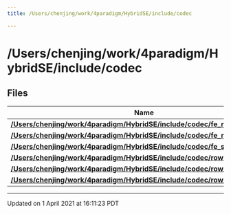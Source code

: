 ```yaml
---
title: /Users/chenjing/work/4paradigm/HybridSE/include/codec

---
```

# /Users/chenjing/work/4paradigm/HybridSE/include/codec

## Files

| Name           |
| -------------- |
| **[/Users/chenjing/work/4paradigm/HybridSE/include/codec/fe_row_codec.h](/hybridse/usage/api/c++/Files/fe__row__codec_8h.md#file-fe_row_codec.h)**  |
| **[/Users/chenjing/work/4paradigm/HybridSE/include/codec/fe_row_selector.h](/hybridse/usage/api/c++/Files/fe__row__selector_8h.md#file-fe_row_selector.h)**  |
| **[/Users/chenjing/work/4paradigm/HybridSE/include/codec/fe_schema_codec.h](/hybridse/usage/api/c++/Files/fe__schema__codec_8h.md#file-fe_schema_codec.h)**  |
| **[/Users/chenjing/work/4paradigm/HybridSE/include/codec/row.h](/hybridse/usage/api/c++/Files/row_8h.md#file-row.h)**  |
| **[/Users/chenjing/work/4paradigm/HybridSE/include/codec/row_iterator.h](/hybridse/usage/api/c++/Files/row__iterator_8h.md#file-row_iterator.h)**  |
| **[/Users/chenjing/work/4paradigm/HybridSE/include/codec/row_list.h](/hybridse/usage/api/c++/Files/row__list_8h.md#file-row_list.h)**  |






-------------------------------

Updated on  1 April 2021 at 16:11:23 PDT
